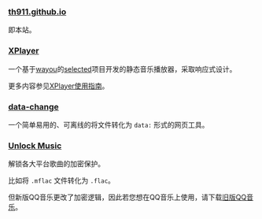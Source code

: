 ### [th911.github.io](/)

即本站。

### [XPlayer](/XPlayer)

一个基于[wayou](https://github.com/wayou/)的[selected](https://github.com/wayou/selected)项目开发的静态音乐播放器，采取响应式设计。

更多内容参见[XPlayer使用指南](/2024/11/09/2/)。

### [data-change](/data-change)

一个简单易用的、可离线的将文件转化为 `data:` 形式的网页工具。

### [Unlock Music](/unlock-music)

解锁各大平台歌曲的加密保护。

比如将 `.mflac` 文件转化为 `.flac`。

但新版QQ音乐更改了加密逻辑，因此若您想在QQ音乐上使用，请下载[旧版QQ音乐](/file/2024/11/QQMusic_Setup.exe)。
